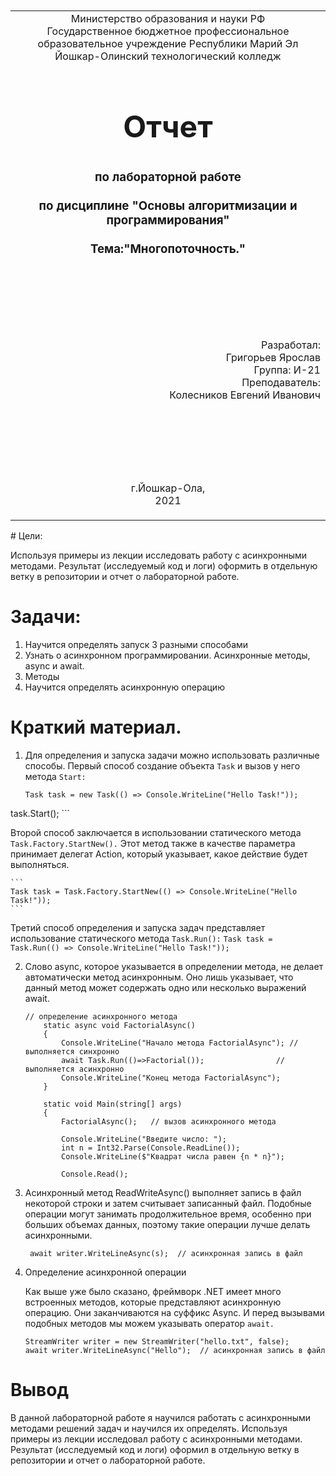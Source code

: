<table style="width: 100%;">
  <tr>
    <td style="text-align: center; border: none;">
    Министерство образования и науки РФ<br>
Государственное бюджетное профессиональное образовательное учреждение Республики Марий Эл<br>
Йошкар-Олинский технологический колледж
</td>
  </tr>
  <tr>
    <td style="text-align: center; border: none; height: 15em;">
    <h2 style="font-size:3em;">Отчет</h2>
      <h3>по лабораторной работе<br><br> по дисциплине "Основы алгоритмизации и программирования"<br><br> Тема:<b>"Многопоточность."<b> </h3></td>
  </tr>
  <tr>
    <br><br><td style="text-align: right; border: none; height: 20em;">
      Разработал:<br/>
      Григорьев Ярослав<br>
      Группа: И-21<br>
      Преподаватель:<br>
      Колесников Евгений Иванович
    </td>
  </tr>
  <tr>
    <td style="text-align: center; border: none; height: 5em;">
    г.Йошкар-Ола,<br> 2021</td>
  </tr>
</table>

<div style="page-break-after: always;"></div>
# Цели:

Используя примеры из лекции исследовать работу с асинхронными методами. Результат (исследуемый код и логи) оформить в отдельную ветку в репозитории и отчет о лабораторной работе.
# Задачи:

 1.  Научится определять запуск 3 разными способами
 2. Узнать о асинхронном программировании. Асинхронные методы, async и await.
 3. Методы
 4. Научится определять асинхронную операцию



# Краткий материал.

1. Для определения и запуска задачи можно использовать различные способы. Первый способ создание объекта ```Task``` и вызов у него метода ```Start: ``` 

    ```
    Task task = new Task(() => Console.WriteLine("Hello Task!"));
task.Start();
    ```

   Второй способ заключается в использовании статического метода ```Task.Factory.StartNew().``` Этот метод также в качестве параметра принимает делегат Action, который указывает, какое действие будет выполняться.

    ```
    Task task = Task.Factory.StartNew(() => Console.WriteLine("Hello Task!"));
    ```

   Третий способ определения и запуска задач представляет использование статического метода ```Task.Run():```
    ```
    Task task = Task.Run(() => Console.WriteLine("Hello Task!"));
    ```

2. Слово async, которое указывается в определении метода, не делает автоматически метод асинхронным. Оно лишь указывает, что данный метод может содержать одно или несколько выражений await.

    ```
    // определение асинхронного метода
        static async void FactorialAsync()
        {
            Console.WriteLine("Начало метода FactorialAsync"); // выполняется синхронно
            await Task.Run(()=>Factorial());                // выполняется асинхронно
            Console.WriteLine("Конец метода FactorialAsync");
        }
 
        static void Main(string[] args)
        {
            FactorialAsync();   // вызов асинхронного метода
 
            Console.WriteLine("Введите число: ");
            int n = Int32.Parse(Console.ReadLine());
            Console.WriteLine($"Квадрат числа равен {n * n}");
             
            Console.Read();
    ```
3. Асинхронный метод ReadWriteAsync() выполняет запись в файл некоторой строки и затем считывает записанный файл. Подобные операции могут занимать продолжительное время, особенно при больших объемах данных, поэтому такие операции лучше делать асинхронными.

   ```
    await writer.WriteLineAsync(s);  // асинхронная запись в файл

    ```
4. Определение асинхронной операции
   
    Как выше уже было сказано, фреймворк .NET имеет много встроенных методов, которые представляют асинхронную операцию. Они заканчиваются на суффикс Async. И перед вызывами подобных методов мы можем указывать оператор ```await.```
    

    ```
    StreamWriter writer = new StreamWriter("hello.txt", false);
    await writer.WriteLineAsync("Hello");  // асинхронная запись в файл
    ```

# Вывод
В данной лабораторной работе я научился работать с асинхронными методами решений задач и научился их определять. Используя примеры из лекции исследовал работу с асинхронными методами. Результат (исследуемый код и логи) оформил в отдельную ветку в репозитории и отчет о лабораторной работе.